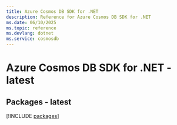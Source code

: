 ```yaml
---
title: Azure Cosmos DB SDK for .NET
description: Reference for Azure Cosmos DB SDK for .NET
ms.date: 06/10/2025
ms.topic: reference
ms.devlang: dotnet
ms.service: cosmosdb
---
```

# Azure Cosmos DB SDK for .NET - latest
## Packages - latest
[!INCLUDE [packages](cosmos-db-index.md)]
